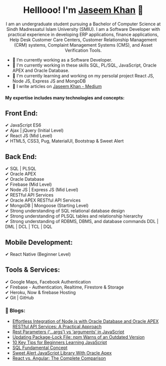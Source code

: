 <h1 align="center">Helllooo! I'm <a href="https://linktr.ee/jaseemkhandev">Jaseem Khan</a> 👋</h1>
<p align="center">I am an undergraduate student pursuing a Bachelor of Computer Science at Sindh Madressatul Islam University (SMIU). I am a Software Developer with practical experience in developing ERP applications, finance applications, Help Desk Customer Care Centers, Customer Relationship Management (CRM) systems, Complaint Management Systems (CMS), and Asset Verification Tools.</p>

- 🔭 I’m currently working as a Software Developer.
- 🌱 I'm currently working in these skills SQL, PL/SQL, JavaScript, Oracle APEX and Oracle Database.
- 🚀 I'm currently learning and working on my persolal project React JS, Node JS, Express JS and MongoDB
- 📝 I write articles on [Jaseem Khan - Medium](https://medium.com/@jaseemkhandev)

#### My expertise includes many technologies and concepts:
## Front End:
✔ JavaScript ES6 <br />
✔ Ajax | jQuery (Initial Level) <br />
✔ React JS (Mid Level) <br />
✔ HTML5, CSS3, Pug, MaterialUI, Bootstrap & Sweet Alert <br />

## Back End:
✔ SQL | PLSQL <br />
✔ Oracle APEX <br />
✔ Oracle Database <br />
✔ Firebase (Mid Level) <br />
✔ Node JS | Express JS (Mid Level) <br />
✔ RESTful API Services <br />
✔ Oracle APEX RESTful API Services <br />
✔ MongoDB | Mongoose (Starting Level) <br />
✔ Strong understanding of SQL relational database design <br />
✔ Strong understanding of PLSQL tables and relationship hierarchy <br />
✔ Strong understanding of RDBMS, DBMS, and database commands DDL | DML | DCL | TCL | DQL <br />

## Mobile Development:
✔ React Native (Beginner Level) <br />

## Tools & Services:
✔ Google Maps, Facebook Authentication <br />
✔ Firebase - Authentication, Realtime, Firestore & Storage <br />
✔ Heroku, Now & firebase Hosting <br />
✔ Git | GitHub <br />

### 📕 Blogs: 
- [Effortless Integration of Node.js with Oracle Database and Oracle APEX RESTful API Services: A Practical Approach](https://medium.com/@jaseemkhandev/effortless-node-js-and-oracle-database-integration-a-practical-approach-45900e1f1834)
- [Rest Parameters (‘…args’) vs ‘arguments’ in JavaScript](https://medium.com/@jaseemkhandev/rest-parameters-args-vs-arguments-in-javascript-eab0b2b5e3b9)
- [Updating Package-Lock File: npm Warns of an Outdated Version](https://medium.com/@jaseemkhandev/updating-package-lock-file-npm-warns-of-an-outdated-version-a7aeb71bfbe5)
- [10 Key Tips for Beginners Learning JavaScript](https://medium.com/@jaseemkhandev/10-key-tips-for-beginners-learning-javascript-971620d11e33)
- [SQL Fundamental Concept](https://medium.com/@jaseemkhandev/sql-fundamental-concept-9677ad741060)
- [Sweet Alert JavaScript Library With Oracle Apex](https://medium.com/@jskhan211/sweet-alert-javascript-library-with-oracle-apex-a8c082fa6e20)
- [React vs. Angular: The Complete Comparison](https://medium.com/@jskhan211/react-vs-angular-the-complete-comparison-8b6ee68e4e8e)

